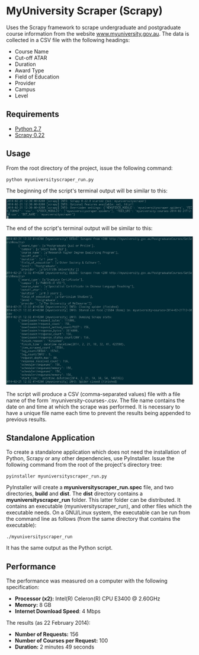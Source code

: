 # MyUniversity Scraper (Scrapy)

Uses the Scrapy framework to scrape undergraduate and postgraduate course information from the website www.myuniversity.gov.au. The data is collected in a CSV file with the following headings:

* Course Name
* Cut-off ATAR
* Duration
* Award Type
* Field of Education
* Provider
* Campus
* Level

## Requirements

* [Python 2.7](http://python.org/downloads/)
* [Scrapy 0.22](http://doc.scrapy.org/en/latest/intro/install.html)

## Usage

From the root directory of the project, issue the following command:

	python myuniversityscraper_run.py

The beginning of the script's terminal output will be similar to this:

![Screenshot of beginning of terminal output](beginning-of-terminal-output.png)

The end of the script's terminal output will be similar to this:

![Screenshot of end of terminal output](end-of-terminal-output.png)

The script will produce a CSV (comma-separated values) file with a file name of the form `myuniversity-courses-<date-and-time>.csv. The file name contains the date on and time at which the scrape was performed. It is necessary to have a unique file name each time to prevent the results being appended to previous results.

## Standalone Application

To create a standalone application which does not need the installation of Python, Scrapy or any other dependencies, use PyInstaller. Issue the following command from the root of the project's directory tree:

	pyinstaller myuniversityscraper_run.py

PyInstaller will create a **myuniversityscraper_run.spec** file, and two directories, **build** and **dist**. The **dist** directory contains a **myuniversityscraper_run** folder. This latter folder can be distributed. It contains an executable (myuniversityscraper_run), and other files which the executable needs. On a GNU/Linux system, the executable can be run from the command line as follows (from the same directory that contains the executable):

	./myuniversityscraper_run

It has the same output as the Python script.

## Performance

The performance was measured on a computer with the following specification:

* __Processor (x2):__ Intel(R) Celeron(R) CPU E3400 @ 2.60GHz
* __Memory:__ 8 GB
* __Internet Download Speed__: 4 Mbps

The results (as 22 February 2014):

* __Number of Requests:__ 156
* __Number of Courses per Request:__ 100
* __Duration:__ 2 minutes 49 seconds